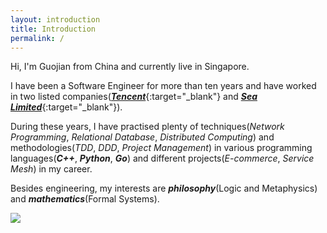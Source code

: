```yaml
---
layout: introduction
title: Introduction
permalink: /
---
```


Hi, I'm Guojian from China and currently live in Singapore.

I have been a Software Engineer for more than ten years and have worked in two listed companies([***Tencent***](https://www.tencent.com/){:target="_blank"} and [***Sea Limited***](https://www.sea.com/){:target="_blank"}).

During these years, I have practised plenty of techniques(*Network Programming*, *Relational Database*, *Distributed Computing*) and methodologies(*TDD*, *DDD*, *Project Management*) in various programming languages(***C++***, ***Python***, ***Go***) and different projects(*E-commerce*, *Service Mesh*) in my career.

Besides engineering, my interests are ***philosophy***(Logic and Metaphysics) and ***mathematics***(Formal Systems).

<a href="https://www.linkedin.com/in/guojian-fang-888a2898/" target="_blank">
<img src="{{site.baseurl}}assets/img/profile.jpg" />
</a>

